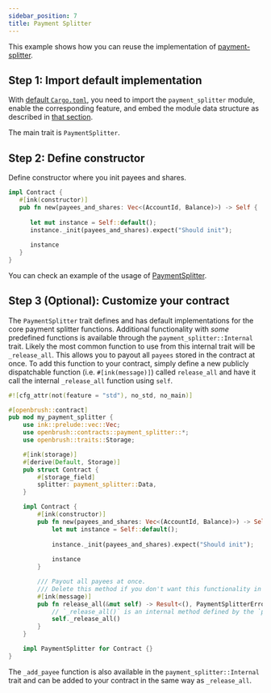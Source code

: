 ```yaml
---
sidebar_position: 7
title: Payment Splitter
---
```


This example shows how you can reuse the implementation of
[payment-splitter](https://github.com/727-Ventures/openbrush-contracts/tree/main/contracts/src/finance/payment_splitter).

## Step 1: Import default implementation

With [default `Cargo.toml`](/smart-contracts/overview#the-default-toml-of-your-project-with-openbrush),
you need to import the `payment_splitter` module, enable the corresponding feature, and embed the module data structure
as described in [that section](/smart-contracts/overview#reuse-implementation-of-traits-from-openbrush).

The main trait is `PaymentSplitter`.

## Step 2: Define constructor

Define constructor where you init payees and shares.

```rust
impl Contract {
   #[ink(constructor)]
   pub fn new(payees_and_shares: Vec<(AccountId, Balance)>) -> Self {
       
      let mut instance = Self::default();
      instance._init(payees_and_shares).expect("Should init");
      
      instance 
   }
}
```

You can check an example of the usage of [PaymentSplitter](https://github.com/727-Ventures/openbrush-contracts/tree/main/examples/payment_splitter).

## Step 3 (Optional): Customize your contract

The `PaymentSplitter` trait defines and has default implementations for the core payment splitter functions.
Additional functionality with *some* predefined functions is available through the `payment_splitter::Internal` trait. 
Likely the most common function to use from this internal trait will be `_release_all`. This allows you to payout all 
`payees` stored in the contract at once. To add this function to your contract, simply define a new publicly dispatchable 
function (i.e. `#[ink(message)]`) called `release_all` and have it call the internal `_release_all` function using `self`.

```rust
#![cfg_attr(not(feature = "std"), no_std, no_main)]

#[openbrush::contract]
pub mod my_payment_splitter {
    use ink::prelude::vec::Vec;
    use openbrush::contracts::payment_splitter::*;
    use openbrush::traits::Storage;

    #[ink(storage)]
    #[derive(Default, Storage)]
    pub struct Contract {
        #[storage_field]
        splitter: payment_splitter::Data,
    }

    impl Contract {
        #[ink(constructor)]
        pub fn new(payees_and_shares: Vec<(AccountId, Balance)>) -> Self {
            let mut instance = Self::default();
            
            instance._init(payees_and_shares).expect("Should init");
            
            instance
        }

        /// Payout all payees at once.
        /// Delete this method if you don't want this functionality in your version of the payment splitter.
        #[ink(message)]
        pub fn release_all(&mut self) -> Result<(), PaymentSplitterError> {
            // `_release_all()` is an internal method defined by the `payment_splitter::Internal` trait
            self._release_all()
        }
    }

    impl PaymentSplitter for Contract {}
}
```
The `_add_payee` function is also available in the `payment_splitter::Internal` trait and can be added to 
your contract in the same way as `_release_all`.
